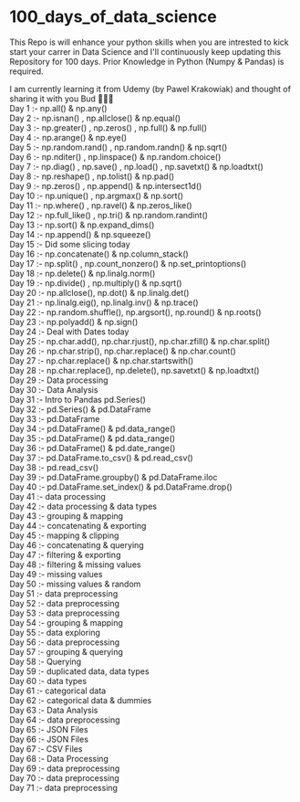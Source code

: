 # 100_days_of_data_science

This Repo is will enhance your python skills when you are intrested to kick start your carrer in Data Science and I'll continuously keep updating this Repository for 100 days.
Prior Knowledge in Python (Numpy & Pandas) is required.

I am currently learning it from Udemy (by Pawel Krakowiak) and thought of sharing it with you Bud 🤞🤞🤞
<br>
Day   1 :- np.all() & np.any() <br>
Day   2 :- np.isnan() , np.allclose() & np.equal() <br>
Day   3 :- np.greater() , np.zeros() , np.full() & np.full() <br>
Day   4 :- np.arange() & np.eye() <br>
Day   5 :- np.random.rand() , np.random.randn() & np.sqrt() <br>
Day   6 :- np.nditer() , np.linspace() & np.random.choice() <br>
Day   7 :- np.diag() , np.save() , np.load() , np.savetxt() & np.loadtxt() <br>
Day   8 :- np.reshape() , np.tolist() & np.pad() <br>
Day   9 :- np.zeros() , np.append() & np.intersect1d() <br>
Day  10 :- np.unique() , np.argmax() & np.sort() <br>
Day  11 :- np.where() , np.ravel() & np.zeros_like() <br>
Day  12 :- np.full_like() , np.tri() & np.random.randint()<br>
Day  13 :- np.sort() & np.expand_dims() <br>
Day  14 :- np.append() & np.squeeze() <br>
Day  15 :- Did some slicing today <br>
Day  16 :- np.concatenate() & np.column_stack() <br>
Day  17 :- np.split() , np.count_nonzero() & np.set_printoptions()<br>
Day  18 :- np.delete() & np.linalg.norm() <br>
Day  19 :- np.divide() , np.multiply() & np.sqrt() <br>
Day  20 :- np.allclose(), np.dot() & np.linalg.det() <br>
Day  21 :- np.linalg.eig(), np.linalg.inv() & np.trace()<br>
Day  22 :- np.random.shuffle(), np.argsort(), np.round() & np.roots() <br>
Day  23 :- np.polyadd() & np.sign() <br>
Day  24 :- Deal with Dates today <br>
Day  25 :- np.char.add(), np.char.rjust(), np.char.zfill() & np.char.split() <br>
Day  26 :- np.char.strip(), np.char.replace() & np.char.count() <br>
Day  27 :- np.char.replace() & np.char.startswith() <br>
Day  28 :- np.char.replace(), np.delete(), np.savetxt() & np.loadtxt() <br>
Day  29 :- Data processing <br>
Day  30 :- Data Analysis <br>
Day  31 :- Intro to Pandas pd.Series() <br>
Day  32 :- pd.Series() & pd.DataFrame <br>
Day  33 :- pd.DataFrame <br>
Day  34 :- pd.DataFrame() & pd.data_range() <br>
Day  35 :- pd.DataFrame() & pd.data_range() <br>
Day  36 :- pd.DataFrame() & pd.date_range() <br>
Day  37 :- pd.DataFrame.to_csv() & pd.read_csv() <br>
Day  38 :- pd.read_csv() <br>
Day  39 :- pd.DataFrame.groupby() & pd.DataFrame.iloc <br>
Day  40 :- pd.DataFrame.set_index() & pd.DataFrame.drop() <br>
Day  41 :- data processing <br>
Day  42 :- data processing & data types <br>
Day  43 :- grouping & mapping <br>
Day  44 :- concatenating & exporting <br>
Day  45 :- mapping & clipping <br>
Day  46 :- concatenating & querying <br>
Day  47 :- filtering & exporting <br>
Day  48 :- filtering & missing values <br>
Day  49 :- missing values <br>
Day  50 :- missing values & random <br>
Day  51 :- data preprocessing <br> 
Day  52 :- data preprocessing <br>
Day  53 :- data preprocessing <br>
Day  54 :- grouping & mapping <br>
Day  55 :- data exploring <br>
Day  56 :- data preprocessing <br>
Day  57 :- grouping & querying <br>
Day  58 :- Querying <br>
Day  59 :- duplicated data, data types <br>
Day  60 :- data types <br>
Day  61 :- categorical data <br>
Day  62 :- categorical data & dummies <br>
Day  63 :- Data Analysis <br>
Day  64 :- data preprocessing <br>
Day  65 :- JSON Files <br> 
Day  66 :- JSON Files <br> 
Day  67 :- CSV Files <br>
Day  68 :- Data Processing <br>
Day  69 :- data preprocessing <br>
Day  70 :- data preprocessing <br>
Day  71 :- data preprocessing <br>
